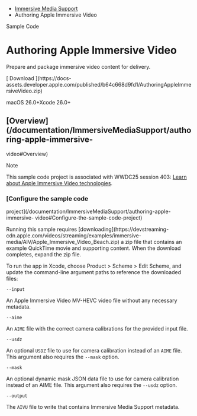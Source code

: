   * [ Immersive Media Support ](/documentation/immersivemediasupport)
  * Authoring Apple Immersive Video 

Sample Code

# Authoring Apple Immersive Video

Prepare and package immersive video content for delivery.

[ Download ](https://docs-
assets.developer.apple.com/published/b64c668d9fd1/AuthoringAppleImmersiveVideo.zip)

macOS 26.0+Xcode 26.0+

## [Overview](/documentation/ImmersiveMediaSupport/authoring-apple-immersive-
video#Overview)

Note

This sample code project is associated with WWDC25 session 403: [Learn about
Apple Immersive Video
technologies](https://developer.apple.com/videos/play/wwdc2025/403).

### [Configure the sample code
project](/documentation/ImmersiveMediaSupport/authoring-apple-immersive-
video#Configure-the-sample-code-project)

Running this sample requires [downloading](https://devstreaming-
cdn.apple.com/videos/streaming/examples/immersive-
media/AIV/Apple_Immersive_Video_Beach.zip) a zip file that contains an example
QuickTime movie and supporting content. When the download completes, expand
the zip file.

To run the app in Xcode, choose Product > Scheme > Edit Scheme, and update the
command-line argument paths to reference the downloaded files:

`--input`

    

An Apple Immersive Video MV-HEVC video file without any necessary metadata.

`--aime`

    

An `AIME` file with the correct camera calibrations for the provided input
file.

`--usdz`

    

An optional `USDZ` file to use for camera calibration instead of an `AIME`
file. This argument also requires the `--mask` option.

`--mask`

    

An optional dynamic mask JSON data file to use for camera calibration instead
of an AIME file. This argument also requires the `--usdz` option.

`--output`

    

The `AIVU` file to write that contains Immersive Media Support metadata.

